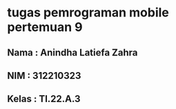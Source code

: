 # tugas pemrograman mobile pertemuan 9
## Nama : Anindha Latiefa Zahra
## NIM : 312210323
## Kelas : TI.22.A.3
